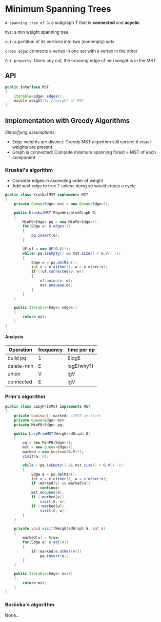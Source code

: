 # Minimum Spanning Trees

`A spanning tree of G`: a subgraph T that is **connected** and **acyclic**.

`MST`: a min weight spanning tree

`cut`: a partition of its vertices into two (nonempty) sets

`cross edge`: connects a vertex in one set with a vertex in the other

`Cut property`: Given any cut, the crossing edge of min weight is in the MST

## API

``` java
public interface MST
{
    Iterable<Edge> edges();
    double weight(); //weight of MST
}
```

## Implementation with Greedy Algorithms

*Simplifying assumptions*:

+ Edge weights are distinct: Greedy MST algorithm still correct if equal weights are present
+ Graph is connected: Compute minimum spanning forest = MST of each component

### Kruskal's algorithm

+ Consider edges in ascending order of weight
+ Add next edge to tree T unless doing so would create a cycle

``` java
public class KruskalMST implements MST
{
    private Queue<Edge> mst = new Queue<Edge>();

    public KruskalMST(EdgeWeightedGraph G)
    {
        MinPQ<Edge> pq = new MinPQ<Edge>();
        for(Edge e: G.edges())
        {
            pq.insert(e);
        }

        UF uf = new UF(G.V());
        while(!pq.isEmpty() && mst.size() < G.V() -1)
        {
            Edge e = pq.delMin();
            int v = e.either(), w = e.other(v);
            if (!uf.connected(v, w))
            {
                uf.union(v, w);
                mst.enqueue(e);
            }
        }
    }

    public Iterable<Edge> edges()
    {
        return mst;
    }
}
```

#### Analysis

| Operation | frequency | time per op |
| ------------ | ------------- | ------------ |
| build pq | 1  | ElogE |
| delete-min | E  | logE(why?) |
| union | V | lgV|
| connected | E | lgV |

### Prim's algorithm

``` java
public class LazyPrimMST implements MST
{
    private boolean[] marked; //MST vertices
    private Queue<Edge> mst;
    private MinPQ<Edge> pq;

    public LazyPrimMST(WeightedGraph G)
    {
        pq = new MinPQ<Edge>();
        mst = new Queue<Edge>();
        marked = new boolean[G.V()];
        visit(G, 0);

        while (!pq.isEmpty() && mst.size() < G.V() -1)
        {
            Edge e = pq.delMin();
            int v = e.either(), w = e.other(v);
            if (marked[v] && marked[w])
                continue;
            mst.enqueue(e);
            if (!marked[v])
                visit(G, v);
            if (!marked[w])
                visit(G, w);
        }
    }

    private void visit(WeightedGraph G, int v)
    {
        marked[v] = true;
        for(Edge e: G.adj(v))
        {
            if(!marked[e.other(v)])
                pq.insert(e);
        }
    }

    public Iterable<Edge> mst()
    {
        return mst;
    }
}
```

### Borüvka's algorithm

None...

